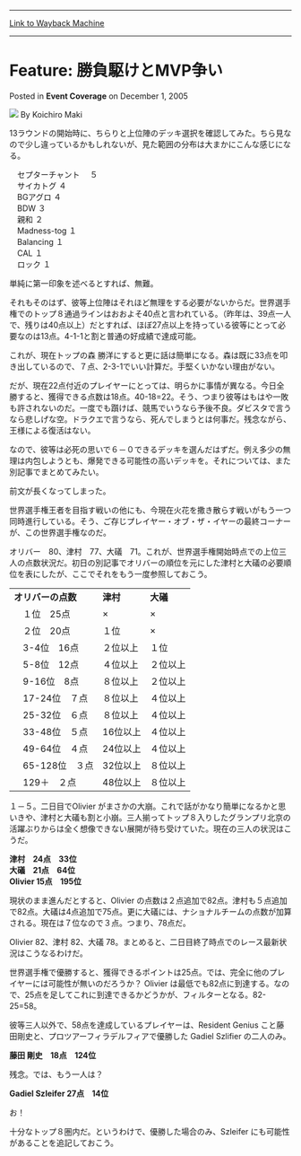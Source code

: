 
---
[Link to Wayback Machine](https://web.archive.org/web/20211208014533/https://magic.wizards.com/en/articles/archive/event-coverage/feature-%E5%8B%9D%E8%B2%A0%E9%A7%86%E3%81%91%E3%81%A8mvp%E4%BA%89%E3%81%84-2005-12-01)

[_metadata_:author]:- "Koichiro Maki"
[_metadata_:description]:- "13ラウンドの開始時に、ちらりと上位陣のデッキ選択を確認してみた。ちら見なので少し違っているかもしれないが、見た範囲の分布は大まかにこんな感じになる。　セプターチャント　 ５ 　サイカトグ ４ 　BGアグロ ４ 　BDW ３ 　親和 ２ 　Madness-tog １ 　Balancing １ 　CAL １ 　ロック １単純に第一印象を述べるとすれば、無難。それもそのはず、彼等上位陣はそれほど無理をする必要がないからだ。世界選手権でのトップ８通過ラインはおおよそ40点と言われている。（昨年は、39点一人で、残りは40点以上）だとすれば、ほぼ27点以上を持っている彼等にとって必要なのは13点。4-1-1と割と普通の好成績で達成可能。これが、現在トップの森"
[_metadata_:generator]:- "Drupal 7 (http://drupal.org)"
[_metadata_:node]:- "589451"
[_metadata_:publish_date]:- "2005-12-01"
[_metadata_:source]:- "div-main-content"
[_metadata_:title]:- "Feature: 勝負駆けとMVP争い"
[_metadata_:wayback_capture_timestamp]:- "2021-12-08 01:45:33"
[_metadata_:wayback_raw_url]:- "https://web.archive.org/web/20211208014533id_/https://magic.wizards.com/en/articles/archive/event-coverage/feature-%E5%8B%9D%E8%B2%A0%E9%A7%86%E3%81%91%E3%81%A8mvp%E4%BA%89%E3%81%84-2005-12-01"
[_metadata_:wayback_url]:- "https://magic.wizards.com/en/articles/archive/event-coverage/feature-%E5%8B%9D%E8%B2%A0%E9%A7%86%E3%81%91%E3%81%A8mvp%E4%BA%89%E3%81%84-2005-12-01"
---


Feature: 勝負駆けとMVP争い
===================



 Posted in **Event Coverage**
 on December 1, 2005 






![](https://media.magic.wizards.com/styles/auth_small/public/generic-avatar-150_120.png)
By Koichiro Maki











13ラウンドの開始時に、ちらりと上位陣のデッキ選択を確認してみた。ちら見なので少し違っているかもしれないが、見た範囲の分布は大まかにこんな感じになる。

　セプターチャント　 ５  
 　サイカトグ ４  
 　BGアグロ ４  
 　BDW ３  
 　親和 ２  
 　Madness-tog １  
 　Balancing １  
 　CAL １  
 　ロック １

単純に第一印象を述べるとすれば、無難。

それもそのはず、彼等上位陣はそれほど無理をする必要がないからだ。世界選手権でのトップ８通過ラインはおおよそ40点と言われている。（昨年は、39点一人で、残りは40点以上）だとすれば、ほぼ27点以上を持っている彼等にとって必要なのは13点。4-1-1と割と普通の好成績で達成可能。

これが、現在トップの森 勝洋にすると更に話は簡単になる。森は既に33点を叩き出しているので、７点、2-3-1でいい計算だ。手堅くいかない理由がない。

だが、現在22点付近のプレイヤーにとっては、明らかに事情が異なる。今日全勝すると、獲得できる点数は18点。40-18=22。そう、つまり彼等はもはや一敗も許されないのだ。一度でも躓けば、競馬でいうなら予後不良。ダビスタで言うなら悲しげな空。ドラクエで言うなら、死んでしまうとは何事だ。残念ながら、王様による復活はない。

なので、彼等は必死の思いで６－０できるデッキを選んだはずだ。例え多少の無理は内包しようとも、爆発できる可能性の高いデッキを。それについては、また別記事でまとめてみたい。

前文が長くなってしまった。

世界選手権王者を目指す戦いの他にも、今現在火花を撒き散らす戦いがもう一つ同時進行している。そう、ご存じプレイヤー・オブ・ザ・イヤーの最終コーナーが、この世界選手権なのだ。

オリバー　80、津村　77、大礒　71。これが、世界選手権開始時点での上位三人の点数状況だ。初日の別記事でオリバーの順位を元にした津村と大礒の必要順位を表にしたが、ここでそれをもう一度参照しておこう。



|  |  |  |
| --- | --- | --- |
| **オリバーの点数** | **津村** | **大礒** |
| 　１位　25点 | × | × |
| 　２位　20点 | １位 | × |
| 　3-4位　16点 | ２位以上 | １位 |
| 　5-8位　12点 | ４位以上 | ２位以上 |
| 　9-16位　8点 | ８位以上 | ２位以上 |
| 　17-24位　７点 | ８位以上 | ４位以上 |
| 　25-32位　６点 | ８位以上 | ４位以上 |
| 　33-48位　５点 | 16位以上 | ４位以上 |
| 　49-64位　４点 | 24位以上 | ４位以上 |
| 　65-128位　３点 | 32位以上 | ８位以上 |
| 　129＋　２点 | 48位以上 | ８位以上 |

１－５。二日目でOlivier がまさかの大崩。これで話がかなり簡単になるかと思いきや、津村と大礒も割と小崩。三人揃ってトップ８入りしたグランプリ北京の活躍ぶりからは全く想像できない展開が待ち受けていた。現在の三人の状況はこうだ。

**津村　24点　33位**  
**大礒　21点　64位**  
**Olivier 15点　195位**

現状のまま進んだとすると、Olivier の点数は２点追加で82点。津村も５点追加で82点。大礒は4点追加で75点。更に大礒には、ナショナルチームの点数が加算される。現在は７位なので３点。つまり、78点だ。

Olivier 82、津村 82、大礒 78。まとめると、二日目終了時点でのレース最新状況はこうなるわけだ。

世界選手権で優勝すると、獲得できるポイントは25点。では、完全に他のプレイヤーには可能性が無いのだろうか？ Olivier は最低でも82点に到達する。なので、25点を足してこれに到達できるかどうかが、フィルターとなる。82-25=58。

彼等三人以外で、58点を達成しているプレイヤーは、Resident Genius こと藤田剛史と、プロツアーフィラデルフィアで優勝した Gadiel Szlifier の二人のみ。

**藤田 剛史　18点　124位**

残念。では、もう一人は？

**Gadiel Szleifer 27点　14位**

お！　

十分なトップ８圏内だ。というわけで、優勝した場合のみ、Szleifer にも可能性があることを追記しておこう。







